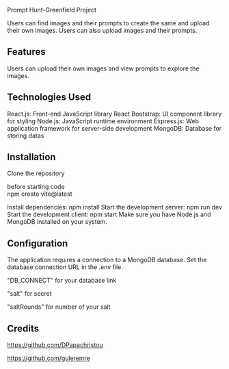 
Prompt Hunt-Greenfield Project

Users can find images and their prompts to create the same and upload their own images. Users can also upload images and their prompts.

Features
----
Users can upload their own images and view prompts to explore the images.

Technologies Used
----
React.js: Front-end JavaScript library
React Bootstrap: UI component library for styling
Node.js: JavaScript runtime environment
Express.js: Web application framework for server-side development
MongoDB: Database for storing datas

Installation
----
Clone the repository

before starting code  
npm create vite@latest

Install dependencies: npm install
Start the development server: npm run dev
Start the development client: npm start
Make sure you have Node.js and MongoDB installed on your system.

Configuration
----
The application requires a connection to a MongoDB database. Set the database connection URL in the .env file.

"DB_CONNECT" for your database link

"salt" for secret

"saltRounds" for number of your salt

## Credits

https://github.com/DPapachristou

https://github.com/guleremre
